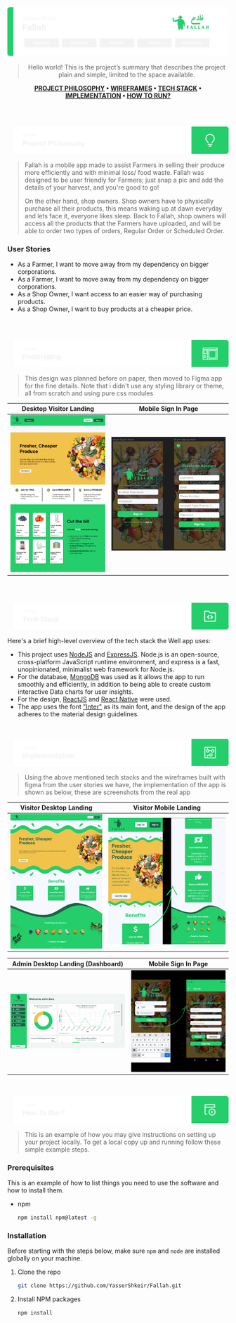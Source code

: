 <img src="./readme/title1.svg"/>

<div align="center">

> Hello world! This is the project’s summary that describes the project plain and simple, limited to the space available.

**[PROJECT PHILOSOPHY](https://github.com/YasserShkeir/Fallah#-project-philosophy) • [WIREFRAMES](https://github.com/YasserShkeir/Fallah#-wireframes) • [TECH STACK](https://github.com/YasserShkeir/Fallah#-tech-stack) • [IMPLEMENTATION](https://github.com/YasserShkeir/Fallah#-impplementation) • [HOW TO RUN?](https://github.com/YasserShkeir/Fallah#-how-to-run)**

</div>

<br><br>

<img src="./readme/title2.svg"/>

> Fallah is a mobile app made to assist Farmers in selling their produce more efficiently and with minimal loss/ food waste. Fallah was designed to be user friendly for Farmers; just snap a pic and add the details of your harvest, and you're good to go!
>
> On the other hand, shop owners. Shop owners have to physically purchase all their products, this means waking up at dawn everyday and lets face it, everyone likes sleep. Back to Fallah, shop owners will access all the products that the Farmers have uploaded, and will be able to order two types of orders, Regular Order or Scheduled Order.

### User Stories

- As a Farmer, I want to move away from my dependency on bigger corporations.
- As a Farmer, I want to move away from my dependency on bigger corporations.
- As a Shop Owner, I want access to an easier way of purchasing products.
- As a Shop Owner, I want to buy products at a cheaper price.

<br><br>

<img src="./readme/title3.svg"/>

> This design was planned before on paper, then moved to Figma app for the fine details.
> Note that i didn't use any styling library or theme, all from scratch and using pure css modules

| Desktop Visitor Landing                 | Mobile Sign In Page                         |
| --------------------------------------- | ------------------------------------------- |
| ![Desktop](./demo/ProtoTypeVisitor.png) | ![Mobile](./demo/ProtoTypeMobileSignin.png) |

<br><br>

<img src="./readme/title4.svg"/>

Here's a brief high-level overview of the tech stack the Well app uses:

- This project uses [NodeJS](https://nodejs.org/en/) and [ExpressJS](https://expressjs.com/). Node.js is an open-source, cross-platform JavaScript runtime environment, and express is a fast, unopinionated, minimalist web framework for Node.js.
- For the database, [MongoDB](https://www.mongodb.com/) was used as it allows the app to run smoothly and efficiently, in addition to being able to create custom interactive Data charts for user insights.
- For the design, [ReactJS](https://reactjs.org/) and [React Native](https://reactnative.dev/) were used.
- The app uses the font ["Inter"](https://fonts.google.com/specimen/Inter?query=inter) as its main font, and the design of the app adheres to the material design guidelines.

<br><br>
<img src="./readme/title5.svg"/>

> Using the above mentioned tech stacks and the wireframes built with figma from the user stories we have, the implementation of the app is shown as below, these are screenshots from the real app

| Visitor Desktop Landing                       | Visitor Mobile Landing                      |
| --------------------------------------------- | ------------------------------------------- |
| ![Desktop Landing](./demo/DesktopVisitor.png) | ![Mobile Landing](./demo/MobileVisitor.png) |

| Admin Desktop Landing (Dashboard)             | Mobile Sign In Page                         |
| --------------------------------------------- | ------------------------------------------- |
| ![Desktop Landing](./demo/AdminDashboard.png) | ![Mobile Landing](./demo/VisitorSignIn.png) |

<br><br>
<img src="./readme/title6.svg"/>

> This is an example of how you may give instructions on setting up your project locally.
> To get a local copy up and running follow these simple example steps.

### Prerequisites

This is an example of how to list things you need to use the software and how to install them.

- npm
  ```sh
  npm install npm@latest -g
  ```

### Installation

Before starting with the steps below, make sure `npm` and `node` are installed globally on your machine.

1. Clone the repo
   ```sh
   git clone https://github.com/YasserShkeir/Fallah.git
   ```
2. Install NPM packages
   ```sh
   npm install
   ```
